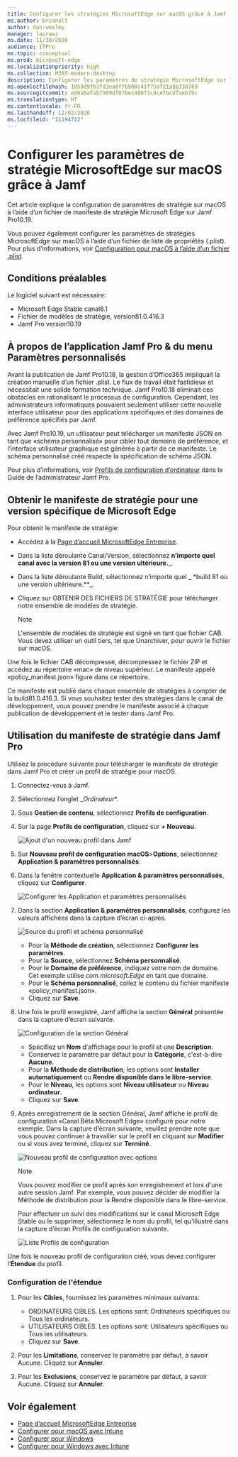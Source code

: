 ```yaml
---
title: Configurer les stratégies MicrosoftEdge sur macOS grâce à Jamf
ms.author: brianalt
author: dan-wesley
manager: laurawi
ms.date: 11/30/2020
audience: ITPro
ms.topic: conceptual
ms.prod: microsoft-edge
ms.localizationpriority: high
ms.collection: M365-modern-desktop
description: Configurer les paramètres de stratégie MicrosoftEdge sur les appareils Mac grâce à Jamf
ms.openlocfilehash: 1859d9fb1fd3ea8ff6908c41f75df21a8b338769
ms.sourcegitcommit: ed6a5afabf909df87bec48671c4c47bcdfaeb7bc
ms.translationtype: HT
ms.contentlocale: fr-FR
ms.lasthandoff: 12/02/2020
ms.locfileid: "11194712"
---
```

# Configurer les paramètres de stratégie MicrosoftEdge sur macOS grâce à Jamf

Cet article explique la configuration de paramètres de stratégie sur macOS à l’aide d’un fichier de manifeste de stratégie Microsoft Edge sur Jamf Pro10.19.

Vous pouvez également configurer les paramètres de stratégies MicrosoftEdge sur macOS à l’aide d’un fichier de liste de propriétés (.plist). Pour plus d’informations, voir [Configuration pour macOS à l’aide d’un fichier .plist](configure-microsoft-edge-on-mac.md).


## Conditions préalables

Le logiciel suivant est nécessaire:

- Microsoft Edge Stable canal8.1
- Fichier de modèles de stratégie, version81.0.416.3
- Jamf Pro version10.19

## À propos de l’application Jamf Pro & du menu Paramètres personnalisés

Avant la publication de Jamf Pro10.18, la gestion d’Office365 impliquait la création manuelle d’un fichier .plist. Le flux de travail était fastidieux et nécessitait une solide formation technique. Jamf Pro10.18 éliminait ces obstacles en rationalisant le processus de configuration. Cependant, les administrateurs informatiques pouvaient seulement utiliser cette nouvelle interface utilisateur pour des applications spécifiques et des domaines de préférence spécifiés par Jamf.

Avec Jamf Pro10.19, un utilisateur peut télécharger un manifeste JSON en tant que «schéma personnalisé» pour cibler tout domaine de préférence, et l’interface utilisateur graphique est générée à partir de ce manifeste. Le schéma personnalisé créé respecte la spécification de schéma JSON.

Pour plus d’informations, voir [Profils de configuration d’ordinateur](https://jamf.it/computer-configuration-profiles) dans le Guide de l’administrateur Jamf Pro.

## Obtenir le manifeste de stratégie pour une version spécifique de Microsoft Edge

Pour obtenir le manifeste de stratégie:

- Accédez à la [Page d’accueil MicrosoftEdge Entreprise](https://aka.ms/EdgeEnterprise).
- Dans la liste déroulante Canal/Version, sélectionnez **n’importe quel canal avec la version 81 ou une version ultérieure.**_.
- Dans la liste déroulante Build, sélectionnez n’importe quel _ *build 81 ou une version ultérieure.**_.
- Cliquez sur OBTENIR DES FICHIERS DE STRATÉGIE pour télécharger notre ensemble de modèles de stratégie.

  > [!NOTE]
  > L'ensemble de modèles de stratégie est signé en tant que fichier CAB. Vous devez utiliser un outil tiers, tel que Unarchiver, pour ouvrir le fichier sur macOS.

Une fois le fichier CAB décompressé, décompressez le fichier ZIP et accédez au répertoire «mac» de niveau supérieur. Le manifeste appelé «policy_manifest.json» figure dans ce répertoire.

Ce manifeste est publié dans chaque ensemble de stratégies à compter de la build81.0.416.3. Si vous souhaitez tester des stratégies dans le canal de développement, vous pouvez prendre le manifeste associé à chaque publication de développement et le tester dans Jamf Pro.  

## Utilisation du manifeste de stratégie dans Jamf Pro

Utilisez la procédure suivante pour télécharger le manifeste de stratégie dans Jamf Pro et créer un profil de stratégie pour macOS.

1. Connectez-vous à Jamf.
2. Sélectionnez l’onglet _*Ordinateur**.
3. Sous **Gestion de contenu**, sélectionnez **Profils de configuration**.
4. Sur la page **Profils de configuration**, cliquez sur **+ Nouveau**.

   ![Ajout d'un nouveau profil dans Jamf](media/configure-microsoft-edge-on-mac-jamf/configure-macos-jamf-configuration-profiles.png)

5. Sur **Nouveau profil de configuration macOS**>**Options**, sélectionnez **Application & paramètres personnalisés**.
6. Dans la fenêtre contextuelle **Application & paramètres personnalisés**, cliquez sur **Configurer**.

   ![Configurer les Application et paramètres personnalisés](media/configure-microsoft-edge-on-mac-jamf/configure-macos-jamf-app-and-custom.png)

7. Dans la section **Application & paramètres personnalisés**, configurez les valeurs affichées dans la capture d’écran ci-après.

   ![Source du profil et schéma personnalisé](media/configure-microsoft-edge-on-mac-jamf/configure-macos-jamf-app-and-custom-schema.png)

   - Pour la **Méthode de création**, sélectionnez **Configurer les paramètres**.
   - Pour la **Source**, sélectionnez **Schéma personnalisé**.
   - Pour le **Domaine de préférence**, indiquez votre nom de domaine. Cet exemple utilise *com.microsoft.Edge* en tant que domaine.
   - Pour le **Schéma personnalisé**, collez le contenu du fichier manifeste «policy_manifest.json».
   - Cliquez sur **Save**.

8. Une fois le profil enregistré, Jamf affiche la section **Général** présentée dans la capture d’écran suivante.

   ![Configuration de la section Général](media/configure-microsoft-edge-on-mac-jamf/configure-macos-jamf-app-and-custom-general-setting.png)

   - Spécifiez un **Nom** d'affichage pour le profil et une **Description**.
   - Conservez le paramètre par défaut pour la **Catégorie**, c'est-à-dire **Aucune**.
   - Pour la **Méthode de distribution**, les options sont **Installer automatiquement** ou **Rendre disponible dans le libre-service**.
   - Pour le **Niveau**, les options sont **Niveau utilisateur** ou **Niveau ordinateur**.
   - Cliquez sur **Save**.

9. Après enregistrement de la section Général, Jamf affiche le profil de configuration «Canal Bêta Microsoft Edge» configuré pour notre exemple. Dans la capture d’écran suivante, veuillez prendre note que vous pouvez continuer à travailler sur le profil en cliquant sur **Modifier** ou si vous avez terminé, cliquez sur **Terminé**.

   ![Nouveau profil de configuration avec options](media/configure-microsoft-edge-on-mac-jamf/configure-macos-jamf-configuration-profiles-beta-channel.png)

   > [!NOTE]
   > Vous pouvez modifier ce profil après son enregistrement et lors d'une autre session Jamf. Par exemple, vous pouvez décider de modifier la Méthode de distribution pour la Rendre disponible dans le libre-service.

   Pour effectuer un suivi des modifications sur le canal Microsoft Edge Stable ou le supprimer, sélectionnez le nom du profil, tel qu'illustré dans la capture d’écran Profils de configuration suivante.

   ![Liste Profils de configuration](media/configure-microsoft-edge-on-mac-jamf/configure-macos-jamf-configuration-profiles-beta-channel-done.png)

Une fois le nouveau profil de configuration créé, vous devez configurer l’**Étendue** du profil.

### Configuration de l'étendue

1. Pour les **Cibles**, fournissez les paramètres minimaux suivants:

   - ORDINATEURS CIBLES. Les options sont: Ordinateurs spécifiques ou Tous les ordinateurs.
   - UTILISATEURS CIBLES. Les options sont: Utilisateurs spécifiques ou Tous les utilisateurs.
   - Cliquez sur **Save**.
2. Pour les **Limitations**, conservez le paramètre par défaut, à savoir Aucune. Cliquez sur **Annuler**.
3. Pour les **Exclusions**, conservez le paramètre par défaut, à savoir Aucune. Cliquez sur **Annuler**.

## Voir également

- [Page d’accueil MicrosoftEdge Entreprise](https://aka.ms/EdgeEnterprise)
- [Configurer pour macOS avec Intune](configure-microsoft-edge-on-mac.md)
- [Configurer pour Windows](configure-microsoft-edge.md)
- [Configurer pour Windows avec Intune](configure-edge-with-intune.md)
